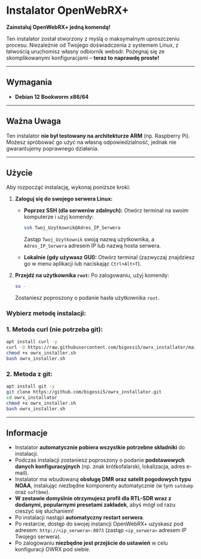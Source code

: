 # Instalator OpenWebRX+

**Zainstaluj OpenWebRX+ jedną komendą!**

Ten instalator został stworzony z myślą o maksymalnym uproszczeniu procesu. Niezależnie od Twojego doświadczenia z systemem Linux, z łatwością uruchomisz własny odbiornik websdr. Pożegnaj się ze skomplikowanymi konfiguracjami – **teraz to naprawdę proste!**

---

## Wymagania

* **Debian 12 Bookworm x86/64**

---

## Ważna Uwaga

Ten instalator **nie był testowany na architekturze ARM** (np. Raspberry Pi). Możesz spróbować go użyć na własną odpowiedzialność, jednak nie gwarantujemy poprawnego działania.

---

## Użycie

Aby rozpocząć instalację, wykonaj poniższe kroki:

1.  **Zaloguj się do swojego serwera Linux:**
    * **Poprzez SSH (dla serwerów zdalnych):** Otwórz terminal na swoim komputerze i użyj komendy:
        ```bash
        ssh Twoj_Uzytkownik@Adres_IP_Serwera
        ```
        Zastąp `Twoj_Uzytkownik` swoją nazwą użytkownika, a `Adres_IP_Serwera` adresem IP lub nazwą hosta serwera.
      
    * **Lokalnie (gdy używasz GUI):** Otwórz terminal (zazwyczaj znajdziesz go w menu aplikacji lub naciskając `Ctrl+Alt+T`).

2.  **Przejdź na użytkownika `root`:** Po zalogowaniu, użyj komendy:
    ```bash
    su -
    ```
    Zostaniesz poproszony o podanie hasła użytkownika `root`.



### Wybierz metodę instalacji:
### 1. Metoda curl (nie potrzeba git):

```bash
apt install curl -y
curl -O https://raw.githubusercontent.com/bigossi5/owrx_installator/main/owrx_installer.sh
chmod +x owrx_installer.sh
bash owrx_installer.sh
```

### 2. Metoda z git:

```bash
apt install git -y
git clone https://github.com/bigossi5/owrx_installator.git
cd owrx_installator
chmod +x owrx_installer.sh
bash owrx_installer.sh
```
---

## Informacje

* Instalator **automatycznie pobiera wszystkie potrzebne składniki** do instalacji.
* Podczas instalacji zostaniesz poproszony o podanie **podstawowych danych konfiguracyjnych** (np. znak krótkofalarski, lokalizacja, adres e-mail).
* Instalator ma wbudowaną **obsługę DMR oraz satelit pogodowych typu NOAA**, instalując niezbędne komponenty automatycznie (w tym `satdump` oraz `softbme`).
* **W zestawie domyślnie otrzymujesz profil dla RTL-SDR wraz z dodanymi, popularnymi presetami zakładek**, abyś mógł od razu cieszyć się słuchaniem!
* Po instalacji nastąpi **automatyczny restart serwera**.
* Po restarcie, dostęp do swojej instancji OpenWebRX+ uzyskasz pod adresem: `http://<ip_serwera>:8073` (zastąp `<ip_serwera>` adresem IP Twojego serwera).
* Po zalogowaniu **niezbędne jest przejście do ustawień** w celu konfiguracji OWRX pod siebie.
